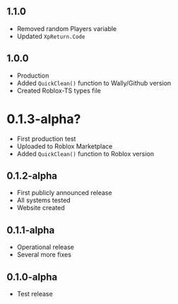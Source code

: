 ## 1.1.0
- Removed random Players variable
- Updated `XpReturn.Code`

## 1.0.0
- Production
- Added `QuickClean()` function to Wally/Github version
- Created Roblox-TS types file

# 0.1.3-alpha?
- First production test
- Uploaded to Roblox Marketplace
- Added `QuickClean()` function to Roblox version

## 0.1.2-alpha
- First publicly announced release
- All systems tested
- Website created

## 0.1.1-alpha
- Operational release
- Several more fixes

## 0.1.0-alpha
- Test release